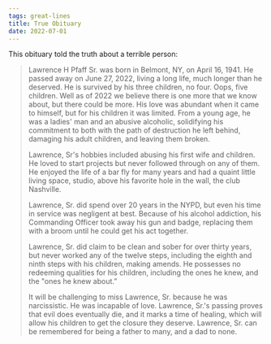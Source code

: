 ```yaml
---
tags: great-lines
title: True Obituary
date: 2022-07-01
---
```


This obituary told the truth about a terrible person:

> Lawrence H Pfaff Sr. was born in Belmont, NY, on April 16, 1941. He passed away on June 27, 2022, living a long life, much longer than he deserved. He is survived by his three children, no four. Oops, five children. Well as of 2022 we believe there is one more that we know about, but there could be more. His love was abundant when it came to himself, but for his children it was limited. From a young age, he was a ladies' man and an abusive alcoholic, solidifying his commitment to both with the path of destruction he left behind, damaging his adult children, and leaving them broken.
>
> Lawrence, Sr's hobbies included abusing his first wife and children. He loved to start projects but never followed through on any of them. He enjoyed the life of a bar fly for many years and had a quaint little living space, studio, above his favorite hole in the wall, the club Nashville.
> 
> Lawrence, Sr. did spend over 20 years in the NYPD, but even his time in service was negligent at best. Because of his alcohol addiction, his Commanding Officer took away his gun and badge, replacing them with a broom until he could get his act together.
>
> Lawrence, Sr. did claim to be clean and sober for over thirty years, but never worked any of the twelve steps, including the eighth and ninth steps with his children, making amends. He possesses no redeeming qualities for his children, including the ones he knew, and the "ones he knew about.”
>
> It will be challenging to miss Lawrence, Sr. because he was narcissistic. He was incapable of love. Lawrence, Sr.'s passing proves that evil does eventually die, and it marks a time of healing, which will allow his children to get the closure they deserve. Lawrence, Sr. can be remembered for being a father to many, and a dad to none.